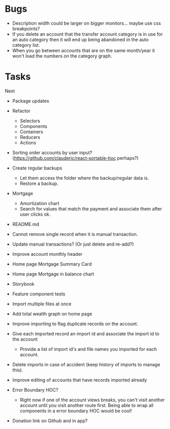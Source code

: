Bugs
====
  - Description width could be larger on bigger monitors... maybe use css breakpoints?
  - If you delete an account that the transfer account category is in use for an auto category then it will end up being abandoned in the auto category list.
  - When you go between accounts that are on the same month/year it won't load the numbers on the category graph.

Tasks
=====
Next
- Package updates
- Refactor 
  - Selectors
  - Components
  - Containers
  - Reducers
  - Actions
- Sorting order accounts by user input? (https://github.com/clauderic/react-sortable-hoc perhaps?)
- Create regular backups
  + Let them access the folder where the backup/regular data is.
  - Restore a backup.
- Mortgage
  - Amortization chart
  - Search for values that match the payment and associate them after user clicks ok.
- README.md


- Cannot remove single record when it is manual transaction.
- Update manual transactions? (Or just delete and re-add?)
- Improve account monthly header
- Home page Mortgage Summary Card
- Home page Mortgage in balance chart
- Storybook
- Feature component tests
- Import multiple files at once
- Add total wealth graph on home page
- Improve importing to flag duplicate records on the account.
- Give each imported record an import id and associate the import id to the account
  - Provide a list of import id's and file names you imported for each account.
- Delete imports in case of accident (keep history of imports to manage this).
- Improve editing of accounts that have records imported already
- Error Boundary HOC?
  - Right now if one of the account views breaks, you can't visit another account until you
    visit another route first. Being able to wrap all components in a error boundary HOC would
    be cool!

- Donation link on Github and in app?